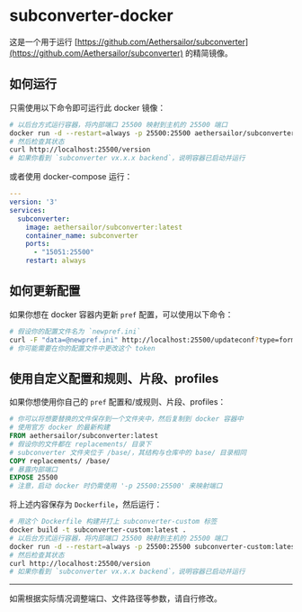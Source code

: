 # subconverter-docker

这是一个用于运行 [https://github.com/Aethersailor/subconverter](https://github.com/Aethersailor/subconverter) 的精简镜像。

## 如何运行

只需使用以下命令即可运行此 docker 镜像：

```bash
# 以后台方式运行容器，将内部端口 25500 映射到主机的 25500 端口
docker run -d --restart=always -p 25500:25500 aethersailor/subconverter:latest
# 然后检查其状态
curl http://localhost:25500/version
# 如果你看到 `subconverter vx.x.x backend`，说明容器已启动并运行
```

或者使用 docker-compose 运行：

```yaml
---
version: '3'
services:
  subconverter:
    image: aethersailor/subconverter:latest
    container_name: subconverter
    ports:
      - "15051:25500"
    restart: always
```

## 如何更新配置

如果你想在 docker 容器内更新 `pref` 配置，可以使用以下命令：

```bash
# 假设你的配置文件名为 `newpref.ini`
curl -F "data=@newpref.ini" http://localhost:25500/updateconf?type=form\&token=password
# 你可能需要在你的配置文件中更改这个 token
```

## 使用自定义配置和规则、片段、profiles

如果你想使用你自己的 `pref` 配置和/或规则、片段、profiles：

```dockerfile
# 你可以将想要替换的文件保存到一个文件夹中，然后复制到 docker 容器中
# 使用官方 docker 的最新构建
FROM aethersailor/subconverter:latest
# 假设你的文件都在 replacements/ 目录下
# subconverter 文件夹位于 /base/，其结构与仓库中的 base/ 目录相同
COPY replacements/ /base/
# 暴露内部端口
EXPOSE 25500
# 注意，启动 docker 时仍需使用 '-p 25500:25500' 来映射端口
```

将上述内容保存为 `Dockerfile`，然后运行：

```bash
# 用这个 Dockerfile 构建并打上 subconverter-custom 标签
docker build -t subconverter-custom:latest .
# 以后台方式运行容器，将内部端口 25500 映射到主机的 25500 端口
docker run -d --restart=always -p 25500:25500 subconverter-custom:latest
# 然后检查其状态
curl http://localhost:25500/version
# 如果你看到 `subconverter vx.x.x backend`，说明容器已启动并运行
```

---

如需根据实际情况调整端口、文件路径等参数，请自行修改。
